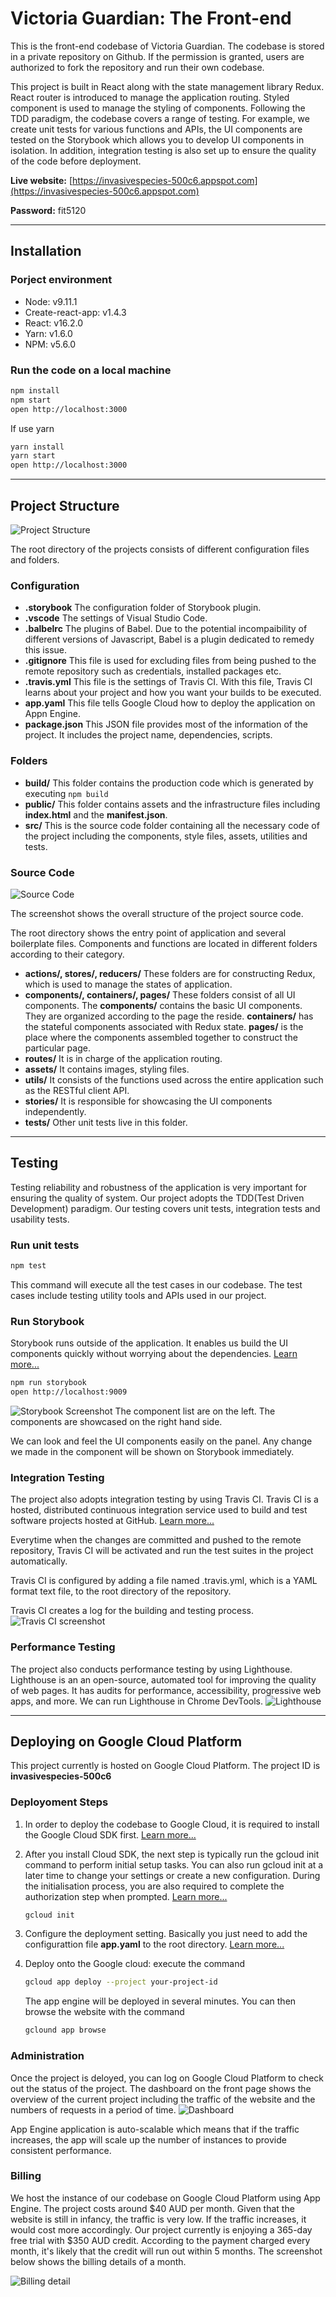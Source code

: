 # Victoria Guardian: The Front-end

This is the front-end codebase of Victoria Guardian. The codebase is stored in a private repository on Github. If the permission is granted,  users are authorized to fork the repository and run their own codebase.

This project is built in React along with the state management library Redux. React router is introduced to manage the application routing. Styled component is used to manage the styling of components. Following the TDD paradigm, the codebase covers a range of testing. For example, we create unit tests for various functions and APIs, the UI components are tested on the Storybook which allows you to develop UI components in isolation. In addition, integration testing is also set up to ensure the quality of the code before deployment.

**Live website:** [https://invasivespecies-500c6.appspot.com](https://invasivespecies-500c6.appspot.com)

**Password:** fit5120

---

## Installation

### Porject environment

* Node: v9.11.1
* Create-react-app: v1.4.3
* React: v16.2.0
* Yarn: v1.6.0
* NPM: v5.6.0

### Run the code on a local machine

```bash
npm install
npm start
open http://localhost:3000
```

If use yarn

```bash
yarn install
yarn start
open http://localhost:3000
```

---

## Project Structure

![Project Structure](/docs/structure.png)

The root directory of the projects consists of different configuration files and folders.

### Configuration

- **.storybook** The configuration folder of Storybook plugin.
- **.vscode** The settings of Visual Studio Code.
- **.balbelrc** The plugins of Babel. Due to the potential incompaibility of different versions of Javascript, Babel is a plugin dedicated to remedy this issue.
- **.gitignore** This file is used for excluding files from being pushed to the remote repository such as credentials, installed packages etc.
- **.travis.yml** This file is the settings of Travis CI. With this file, Travis CI learns about your project and how you want your builds to be executed.
- **app.yaml** This file tells Google Cloud how to deploy the application on Appn Engine.
- **package.json** This JSON file provides most of the information of the project. It includes the project name, dependencies, scripts.

### Folders

- **build/** This folder contains the production code which is generated by executing `npm build`
- **public/** This folder contains assets and the infrastructure files including **index.html** and the **manifest.json**.
- **src/** This is the source code folder containing all the necessary code of the project including the components, style files, assets, utilities and tests.

### Source Code

![Source Code](/docs/source_code.png)

The screenshot shows the overall structure of the project source code.

The root directory shows the entry point of application and several boilerplate files. Components and functions are located in different folders according to their category.

- **actions/, stores/, reducers/** These folders are for constructing Redux, which is used to manage the  states of application.
- **components/, containers/, pages/** These folders consist of all UI components. The **components/**  contains the basic UI components. They are organized according to the page the reside. **containers/** has the stateful components associated with Redux state. **pages/** is the place where the components assembled together to construct the particular page.
- **routes/** It is in charge of the application routing.
- **assets/** It contains images, styling files.
- **utils/** It consists of the functions used across the entire application such as the RESTful client API.
- **stories/** It is responsible for showcasing the UI components independently.
- **tests/** Other unit tests live in this folder.

---

## Testing

Testing reliability and robustness of the application is very important for ensuring the quality of system. Our project adopts the TDD(Test Driven Development) paradigm. Our testing covers unit tests, integration tests and usability tests.

### Run unit tests

```bash
npm test
```

This command will execute all the test cases in our codebase. The test cases include testing utility tools and APIs used in our project.

### Run Storybook

Storybook runs outside of the application. It enables us build the UI components quickly without worrying about the dependencies. [Learn more...](https://github.com/storybooks/storybook)

```bash
npm run storybook
open http://localhost:9009
```

![Storybook Screenshot](/docs/storybook.png)
The component list are on the left. The components are showcased on the right hand side.

We can look and feel the UI components easily on the panel. Any change we made in the component will be shown on Storybook immediately.

### Integration Testing

The project also adopts integration testing by using Travis CI. Travis CI is a hosted, distributed continuous integration service used to build and test software projects hosted at GitHub. [Learn more...](https://travis-ci.org/)

Everytime when the changes are committed and pushed to the remote repository, Travis CI will be activated and run the test suites in the project automatically.

Travis CI is configured by adding a file named .travis.yml, which is a YAML format text file, to the root directory of the repository.

Travis CI creates a log for the building and testing process.
![Travis CI screenshot](/docs/travis_ci.png)

### Performance Testing

The project also conducts performance testing by using Lighthouse. Lighthouse is an an open-source, automated tool for improving the quality of web pages. It has audits for performance, accessibility, progressive web apps, and more. We can run Lighthouse in Chrome DevTools.
![Lighthouse](/docs/lighthouse.png)

---

## Deploying on Google Cloud Platform

This project currently is hosted on Google Cloud Platform. 
The project ID is **invasivespecies-500c6**

### Deployoment Steps

1. In order to deploy the codebase to Google Cloud, it is required to install the Google Cloud SDK first. [Learn more...](https://cloud.google.com/sdk/docs/)

2. After you install Cloud SDK, the next step is typically run the gcloud init command to perform initial setup tasks. You can also run gcloud init at a later time to change your settings or create a new configuration. During the initialisation process, you are also required to complete the authorization step when prompted. [Learn more...](
    https://cloud.google.com/sdk/docs/initializing)
    ```bash
    gcloud init
    ```
3. Configure the deployment setting. Basically you just need to add the configurattion file **app.yaml** to the root directory.  [Learn more...](https://cloud.google.com/appengine/docs/flexible/nodejs/configuration-files)

4. Deploy onto the Google cloud: execute the command

    ```bash
    gcloud app deploy --project your-project-id
    ```
    The app engine will be deployed in  several minutes. You can then browse the website with the command
    ```bash
    gclound app browse
    ```

### Administration

Once the project is deloyed, you can log on Google Cloud Platform to check out the status of the project. The dashboard on the front page shows the overview of the current project including the traffic of the website and the numbers of requests in a period of time.
![Dashboard](/docs/dashboard.png)

App Engine application is auto-scalable which means that if the traffic increases, the app will scale up the number of instances to provide consistent performance.

### Billing

We host the instance of our codebase on Google Cloud Platform using App Engine. The project costs around $40 AUD per month. Given that the website is still in infancy, the traffic is very low. If the traffic increases, it would cost more accordingly. Our project currently is enjoying a 365-day free trial with $350 AUD credit. According to the payment charged every month, it's likely that the credit will run out within 5 months. The screenshot below shows the billing details of a month.

![Billing detail](/docs/billing.png)
